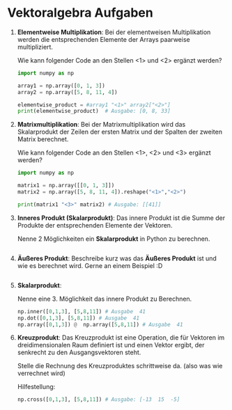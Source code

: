 # **Vektoralgebra Aufgaben**

1. **Elementweise Multiplikation**: Bei der elementweisen Multiplikation werden die entsprechenden Elemente der Arrays paarweise multipliziert. 

   Wie kann folgender Code an den Stellen <1> und <2> ergänzt werden?

   ```python
   import numpy as np
   
   array1 = np.array([0, 1, 3])
   array2 = np.array([5, 8, 11, 4])
   
   elementwise_product = #array1 "<1>" array2["<2>"] 
   print(elementwise_product)  # Ausgabe: [0, 8, 33]
   ```
2. **Matrixmultiplikation**:
   Bei der Matrixmultiplikation wird das Skalarprodukt der Zeilen der ersten Matrix und der Spalten der zweiten Matrix berechnet.

   Wie kann folgender Code an den Stellen <1>, <2> und <3> ergänzt werden?

   ```python
   import numpy as np
   
   matrix1 = np.array([[0, 1, 3]])
   matrix2 = np.array([5, 8, 11, 4]).reshape("<1>","<2>")
   
   print(matrix1 "<3>" matrix2) # Ausgabe: [[41]]
   ```
3. **Inneres Produkt (Skalarprodukt)**:
   Das innere Produkt ist die Summe der Produkte der entsprechenden Elemente der Vektoren.

   Nenne 2 Möglichkeiten ein **Skalarprodukt** in Python zu berechnen.

   ```python
   
   ```
4. **Äußeres Produkt**: Beschreibe kurz was das **Äußeres Produkt** ist und wie es berechnet wird. Gerne an einem Beispiel :D

   ```python
   
   ```
5. **Skalarprodukt**: 

   Nenne eine 3. Möglichkeit das innere Produkt zu Berechnen.

   ```python
   np.inner([0,1,3], [5,8,11]) # Ausgabe  41
   np.dot([0,1,3], [5,8,11]) # Ausgabe  41
   np.array([0,1,3]) @  np.array([5,8,11]) # Ausgabe  41
   ```
6. **Kreuzprodukt**:
   Das Kreuzprodukt ist eine Operation, die für Vektoren im dreidimensionalen Raum definiert ist und einen Vektor ergibt, der senkrecht zu den Ausgangsvektoren steht.

   Stelle die Rechnung des Kreuzproduktes schrittweise da. (also was wie verrechnet wird)

   Hilfestellung:

   ```python
   np.cross([0,1,3], [5,8,11]) # Ausgabe: [-13  15  -5]
   ```